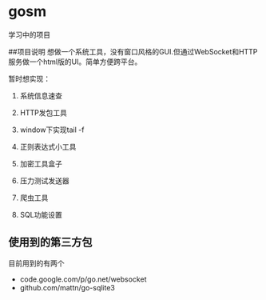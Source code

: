 # gosm
学习中的项目 

##项目说明
想做一个系统工具，没有窗口风格的GUI.但通过WebSocket和HTTP服务做一个html版的UI。简单方便跨平台。

暂时想实现：

1. 系统信息速查
2. HTTP发包工具
3. window下实现tail -f
4. 正则表达式小工具
5. 加密工具盒子
6. 压力测试发送器
7. 爬虫工具

99. SQL功能设置

## 使用到的第三方包

目前用到的有两个

* code.google.com/p/go.net/websocket
* github.com/mattn/go-sqlite3